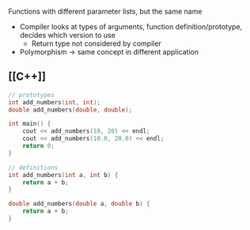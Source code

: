 Functions with different parameter lists, but the same name
- Compiler looks at types of arguments, function definition/prototype, decides which version to use
	- Return type not considered by compiler
- Polymorphism -> same concept in different application

## [[C++]]
```c
// prototypes
int add_numbers(int, int);
double add_numbers(double, double);

int main() {
	cout << add_numbers(10, 20) << endl;
	cout << add_numbers(10.0, 20.0) << endl;
	return 0;
}

// definitions
int add_numbers(int a, int b) {
	return a + b;
}

double add_numbers(double a, double b) {
	return a + b;
}
```